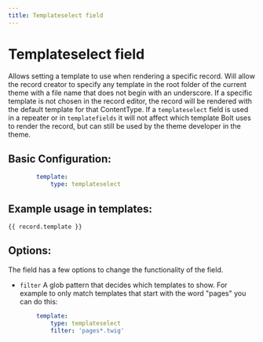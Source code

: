 ```yaml
---
title: Templateselect field
---
```

Templateselect field
====================

Allows setting a template to use when rendering a specific record. Will allow
the record creator to specify any template in the root folder of the current
theme with a file name that does not begin with an underscore. If a specific
template is not chosen in the record editor, the record will be rendered with
the default template for that ContentType. If a `templateselect` field is used
in a repeater or in `templatefields` it will not affect which template Bolt
uses to render the record, but can still be used by the theme developer in the
theme.

## Basic Configuration:

```yaml
        template:
            type: templateselect
```

## Example usage in templates:

```twig
{{ record.template }}
```

## Options:

The field has a few options to change the functionality of the field.

* `filter` A glob pattern that decides which templates to show. For example to
only match templates that start with the word "pages" you can do this:

```yaml
        template:
            type: templateselect
            filter: 'pages*.twig'
```
